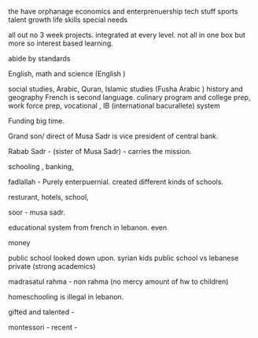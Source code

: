 the have orphanage
economics and enterprenuership
tech stuff
sports
talent growth
life skills
special needs

all out no 3 week projects. integrated at every level. 
not all in one box but more so interest based learning. 

abide by standards 

English, math and science (English )

social studies, Arabic, Quran, Islamic studies (Fusha Arabic )
history and geography 
French is second language. 
culinary program and college prep, work force prep, vocational , IB (international bacurallete) system 


Funding big time. 

Grand son/ direct of Musa Sadr is vice president of central bank.

Rabab Sadr - (sister of Musa Sadr) - carries the mission. 

schooling , banking, 


fadlallah - Purely enterpuernial. created different kinds of schools.

resturant, hotels, school, 

soor - musa sadr.

educational system from french in lebanon. even 

money 

public school looked down upon. syrian kids public school vs lebanese private (strong academics)

madrasatul rahma - non rahma (no mercy amount of hw to children)

homeschooling is illegal in lebanon. 

gifted and talented -  

montessori - recent - 

